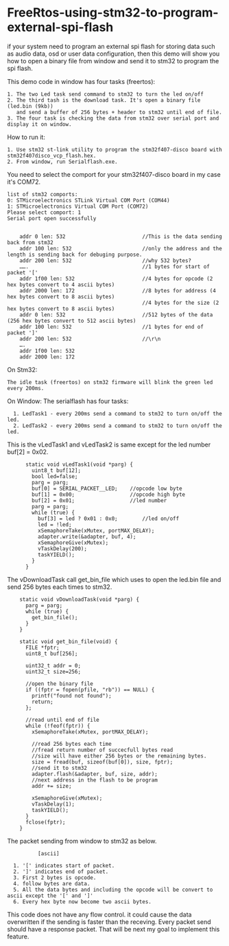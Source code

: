 # FreeRtos-using-stm32-to-program-external-spi-flash
if your system need to program an external spi flash for storing data such as audio data, osd or user data configuration, then this demo will show you how to open a binary file from window and send it to stm32 to program the spi flash.

This demo code in window has four tasks (freertos):
  
    1. The two Led task send command to stm32 to turn the led on/off
    2. The third tash is the download task. It's open a binary file (led.bin (9kb))
       and send a buffer of 256 bytes + header to stm32 until end of file.
    3. The four task is checking the data from stm32 over serial port and display it on window.
    
How to run it:
  
    1. Use stm32 st-link utility to program the stm32f407-disco board with stm32f407disco_vcp_flash.hex.
    2. From window, run Serialflash.exe. 

You need to select the comport for your stm32f407-disco board in my case it's COM72.

    list of stm32 comports:
    0: STMicroelectronics STLink Virtual COM Port (COM44)
    1: STMicroelectronics Virtual COM Port (COM72)
    Please select comport: 1
    Serial port open successfully
    
    
        addr 0 len: 532                         //This is the data sending back from stm32
        addr 100 len: 532                       //only the address and the length is sending back for debuging purpose.
        addr 200 len: 532                       //why 532 bytes?
        …….                                     //1 bytes for start of packet '['     
        addr 1f00 len: 532                      //4 bytes for opcode (2 hex bytes convert to 4 ascii bytes) 
        addr 2000 len: 172                      //8 bytes for address (4 hex bytes convert to 8 ascii bytes) 
                                                //4 bytes for the size (2 hex bytes convert to 8 ascii bytes)
        addr 0 len: 532                         //512 bytes of the data (256 hex bytes convert to 512 ascii bytes)
        addr 100 len: 532                       //1 bytes for end of packet ']' 
        addr 200 len: 532                       //\r\n 
        ….
        addr 1f00 len: 532
        addr 2000 len: 172

On Stm32:

    The idle task (freertos) on stm32 firmware will blink the green led every 200ms.

On Window:
    The serialflash has four tasks:
      
      1. LedTask1 - every 200ms send a command to stm32 to turn on/off the led.
      2. LedTask2 - every 200ms send a command to stm32 to turn on/off the led.
      
This is the vLedTask1 and vLedTask2 is same except for the led number buf[2] = 0x02.

          static void vLedTask1(void *parg) {
            uint8_t buf[12];
            bool led=false;
            parg = parg;
            buf[0] = SERIAL_PACKET__LED;	//opcode low byte
            buf[1] = 0x00;					//opcode high byte
            buf[2] = 0x01;					//led number
            parg = parg;
            while (true) {
              buf[3] = led ? 0x01 : 0x0;		//led on/off
              led = !led;
              xSemaphoreTake(xMutex, portMAX_DELAY);
              adapter.write(&adapter, buf, 4);
              xSemaphoreGive(xMutex);
              vTaskDelay(200);
              taskYIELD();
            }
          }
  
The vDownloadTask call get_bin_file which uses to open the led.bin file and send 256 bytes each times to stm32. 

        static void vDownloadTask(void *parg) {
          parg = parg;
          while (true) {
            get_bin_file();
          }
        }

        static void get_bin_file(void) {
          FILE *fptr;
          uint8_t buf[256];

          uint32_t addr = 0;
          uint32_t size=256;
          
          //open the binary file
          if ((fptr = fopen(pfile, "rb")) == NULL) { 
            printf("found not found"); 
            return; 
          };

          //read until end of file
          while (!feof(fptr)) {
            xSemaphoreTake(xMutex, portMAX_DELAY);
            
            //read 256 bytes each time
            //fread return number of succecfull bytes read
            //size will have either 256 bytes or the remaining bytes.
            size = fread(buf, sizeof(buf[0]), size, fptr);
            //send it to stm32
            adapter.flash(&adapter, buf, size, addr);
            //next address in the flash to be program
            addr += size;   
            
            xSemaphoreGive(xMutex);
            vTaskDelay(1);
            taskYIELD();
          }
          fclose(fptr);
        }


   
The packet sending from window to stm32 as below.
     
              [ascii]
    
      1. '[' indicates start of packet.
      2. ']' indicates end of packet.
      3. First 2 bytes is opcode.
      4. follow bytes are data. 
      5. All the data bytes and including the opcode will be convert to ascii except the '[' and ']'
      6. Every hex byte now become two ascii bytes.


This code does not have any flow control. it could cause the data overwritten if the sending is faster than the receving.
Every packet send should have a response packet. That will be next my goal to implement this feature.


